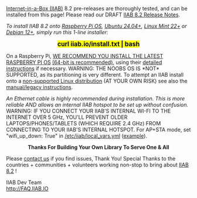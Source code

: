 <!-- For http://d.iiab.io/README.html -- usable in version subdirectories too -->
<!-- Copied from https://github.com/iiab/iiab-factory/blob/master/README.html -->

<a href=https://internet-in-a-box.org>Internet-in-a-Box (IIAB)</a> 8.2 pre-releases are thoroughly tested, and can be installed from this page!  Please read our DRAFT <a href="https://github.com/iiab/iiab/wiki/IIAB-8.2-Release-Notes">IIAB 8.2 Release Notes</a>.
<p>
  <i>To install IIAB 8.2 onto <a href="https://www.raspberrypi.com/software/">Raspberry Pi OS</a>, <a href="https://github.com/iiab/iiab/wiki/IIAB-Platforms#ubuntu-2404">Ubuntu 24.04+</a>, <a href="https://linuxmint.com/">Linux Mint 22+</a> or <a href="https://www.debian.org/download">Debian 12+</a>, simply run this 1-line installer:</i>
<p>
  <center><big><b><mark>curl iiab.io/install.txt | bash</mark></b></big></center>
<p>
  <!--OS TIPS & TRICKS: click the above link (that ends in .txt) for important recommendations on how to PREPARE & SECURE YOUR OS. <p>-->
  On a Raspberry Pi, <a href="https://www.raspberrypi.com/software/">WE RECOMMEND YOU INSTALL THE LATEST RASPBERRY PI OS</a> <a href="https://www.raspberrypi.com/software/operating-systems/#raspberry-pi-os-64-bit">(64-bit is recommended)</a>, using their <a href="https://www.raspberrypi.com/documentation/computers/getting-started.html#installing-the-operating-system">detailed instructions</a> if necessary.  WARNING: THE NOOBS OS IS *NOT* SUPPORTED, as its partitioning is very different.  To attempt an IIAB install onto a <a href=https://github.com/iiab/iiab/wiki/IIAB-Platforms#operating-systems>non-supported Linux distribution</a> (AT YOUR OWN RISK) see also the <a href="https://github.com/iiab/iiab/wiki/IIAB-Installation#do-everything-from-scratch">manual/legacy instructions</a>.
<p>
  <i>An Ethernet cable is highly recommended during installation.  This is more reliable AND allows an internal IIAB hotspot to be set up without confusion.</i>  WARNING: IF YOU CONNECT YOUR IIAB'S INTERNAL WI-FI TO THE INTERNET OVER 5 GHz, YOU'LL PREVENT OLDER LAPTOPS/PHONES/TABLETS (WHICH REQUIRE 2.4 GHz) FROM CONNECTING TO YOUR IIAB'S INTERNAL HOTSPOT.  For AP+STA mode, set "wifi_up_down: True" in <a href="https://wiki.iiab.io/go/FAQ#What_is_local_vars.yml_and_how_do_I_customize_it%3F">/etc/iiab/local_vars.yml</a> (<a href="https://github.com/iiab/iiab/blob/cbae5b71eac0a9d6894f4c741e94b033a2bb6a81/vars/local_vars_medium.yml#L94-L95">example</a>).<!--  If however you must install over Wi-Fi, remember to run "iiab-hotspot-on" after IIAB installation, TO ACTIVATE YOUR RASPBERRY PI's INTERNAL WIFI HOTSPOT (thereby killing Internet connectivity!)-->
<p>
  <center><b>Thanks For Building Your Own Library To Serve One & All</b></center>
<p>
  Please <a href=https://internet-in-a-box.org/contributing.html>contact us</a> if you find issues, Thank You!  Special Thanks to the countries + communities + volunteers working non-stop to bring about <a href="https://github.com/iiab/iiab/wiki/IIAB-8.2-Release-Notes">IIAB 8.2</a> !
<p>
  IIAB Dev Team
  <br>
  <a href="https://wiki.iiab.io/go/FAQ">http://FAQ.IIAB.IO</a>
